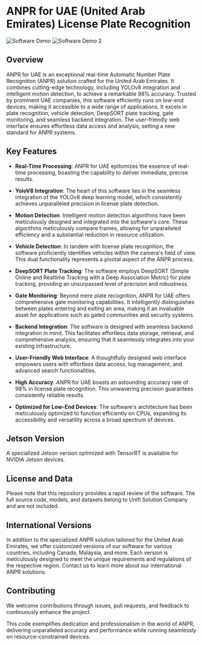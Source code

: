 # ANPR for UAE (United Arab Emirates) License Plate Recognition

![Software Demo](demo/demo.gif)
![Software Demo 2](demo/demo1.gif)

## Overview

ANPR for UAE is an exceptional real-time Automatic Number Plate Recognition (ANPR) solution crafted for the United Arab Emirates. It combines cutting-edge technology, including YOLOv8 integration and intelligent motion detection, to achieve a remarkable 98% accuracy. Trusted by prominent UAE companies, this software efficiently runs on low-end devices, making it accessible to a wide range of applications. It excels in plate recognition, vehicle detection, DeepSORT plate tracking, gate monitoring, and seamless backend integration. The user-friendly web interface ensures effortless data access and analysis, setting a new standard for ANPR systems.

## Key Features

- **Real-Time Processing**: ANPR for UAE epitomizes the essence of real-time processing, boasting the capability to deliver immediate, precise results.

- **YoloV8 Integration**: The heart of this software lies in the seamless integration of the YOLOv8 deep learning model, which consistently achieves unparalleled precision in license plate detection.

- **Motion Detection**: Intelligent motion detection algorithms have been meticulously designed and integrated into the software's core. These algorithms meticulously compare frames, allowing for unparalleled efficiency and a substantial reduction in resource utilization.

- **Vehicle Detection**: In tandem with license plate recognition, the software proficiently identifies vehicles within the camera's field of view. This dual functionality represents a pivotal aspect of the ANPR process.

- **DeepSORT Plate Tracking**: The software employs DeepSORT (Simple Online and Realtime Tracking with a Deep Association Metric) for plate tracking, providing an unsurpassed level of precision and robustness.

- **Gate Monitoring**: Beyond mere plate recognition, ANPR for UAE offers comprehensive gate monitoring capabilities. It intelligently distinguishes between plates entering and exiting an area, making it an invaluable asset for applications such as gated communities and security systems.

- **Backend Integration**: The software is designed with seamless backend integration in mind. This facilitates effortless data storage, retrieval, and comprehensive analysis, ensuring that it seamlessly integrates into your existing infrastructure.

- **User-Friendly Web Interface**: A thoughtfully designed web interface empowers users with effortless data access, log management, and advanced search functionalities.

- **High Accuracy**: ANPR for UAE boasts an astounding accuracy rate of 98% in license plate recognition. This unwavering precision guarantees consistently reliable results.

- **Optimized for Low-End Devices**: The software's architecture has been meticulously optimized to function efficiently on CPUs, expanding its accessibility and versatility across a broad spectrum of devices.




## Jetson Version

A specialized Jetson version optimized with TensorRT is available for NVIDIA Jetson devices.

## License and Data

Please note that this repository provides a rapid review of the software. The full source code, models, and datasets belong to Unifi Solution Company and are not included.

## International Versions

In addition to the specialized ANPR solution tailored for the United Arab Emirates, we offer customized versions of our software for various countries, including Canada, Malaysia, and more. Each version is meticulously designed to meet the unique requirements and regulations of the respective region. Contact us to learn more about our international ANPR solutions.

## Contributing

We welcome contributions through issues, pull requests, and feedback to continuously enhance the project.






This code exemplifies dedication and professionalism in the world of ANPR, delivering unparalleled accuracy and performance while running seamlessly on resource-constrained devices.
